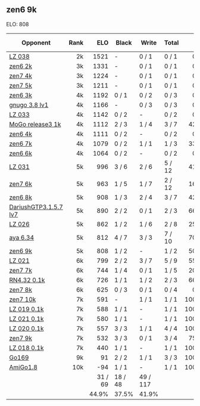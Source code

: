 ## zen6 9k ##

ELO: 808

Opponent | Rank | ELO | Black | Write | Total | Win rate
---------|-----:|----:|-------|-------|-------|-------:
[LZ 038](LZ%20038.md) | 2k | 1521 | - | 0 / 1 | 0 / 1 | 0.0%
[zen6 2k](zen6%202k.md) | 3k | 1331 | - | 0 / 1 | 0 / 1 | 0.0%
[zen7 4k](zen7%204k.md) | 3k | 1224 | - | 0 / 1 | 0 / 1 | 0.0%
[zen7 5k](zen7%205k.md) | 3k | 1211 | - | 0 / 1 | 0 / 1 | 0.0%
[zen6 3k](zen6%203k.md) | 4k | 1192 | 0 / 1 | 0 / 2 | 0 / 3 | 0.0%
[gnugo 3.8 lv1](gnugo%203.8%20lv1.md) | 4k | 1166 | - | 0 / 3 | 0 / 3 | 0.0%
[LZ 033](LZ%20033.md) | 4k | 1142 | 0 / 2 | - | 0 / 2 | 0.0%
[MoGo release3 1k](MoGo%20release3%201k.md) | 4k | 1112 | 2 / 3 | 1 / 4 | 3 / 7 | 42.9%
[zen6 4k](zen6%204k.md) | 4k | 1111 | 0 / 2 | - | 0 / 2 | 0.0%
[zen6 7k](zen6%207k.md) | 4k | 1079 | 0 / 2 | 1 / 1 | 1 / 3 | 33.3%
[zen6 6k](zen6%206k.md) | 4k | 1064 | 0 / 2 | - | 0 / 2 | 0.0%
[LZ 031](LZ%20031.md) | 5k | 996 | 3 / 6 | 2 / 6 | 5 / 12 | 41.7%
[zen7 6k](zen7%206k.md) | 5k | 963 | 1 / 5 | 1 / 7 | 2 / 12 | 16.7%
[zen6 8k](zen6%208k.md) | 5k | 908 | 1 / 3 | 2 / 4 | 3 / 7 | 42.9%
[DariushGTP3.1.5.7 lv7](DariushGTP3.1.5.7%20lv7.md) | 5k | 890 | 2 / 2 | 0 / 1 | 2 / 3 | 66.7%
[LZ 026](LZ%20026.md) | 5k | 862 | 1 / 2 | 1 / 6 | 2 / 8 | 25.0%
[aya 6.34](aya%206.34.md) | 5k | 812 | 4 / 7 | 3 / 3 | 7 / 10 | 70.0%
[zen6 9k](zen6%209k.md) | 5k | 808 | 1 / 2 | - | 1 / 2 | 50.0%
[LZ 021](LZ%20021.md) | 6k | 799 | 2 / 2 | 3 / 7 | 5 / 9 | 55.6%
[zen7 7k](zen7%207k.md) | 6k | 744 | 1 / 4 | 0 / 1 | 1 / 5 | 20.0%
[RN4.32 0.1k](RN4.32%200.1k.md) | 6k | 726 | 1 / 1 | 1 / 2 | 2 / 3 | 66.7%
[zen7 8k](zen7%208k.md) | 6k | 625 | 0 / 3 | 0 / 1 | 0 / 4 | 0.0%
[zen7 10k](zen7%2010k.md) | 7k | 591 | - | 1 / 1 | 1 / 1 | 100.0%
[LZ 019 0.1k](LZ%20019%200.1k.md) | 7k | 588 | 1 / 1 | - | 1 / 1 | 100.0%
[LZ 021 0.1k](LZ%20021%200.1k.md) | 7k | 580 | 1 / 1 | - | 1 / 1 | 100.0%
[LZ 020 0.1k](LZ%20020%200.1k.md) | 7k | 557 | 3 / 3 | 1 / 1 | 4 / 4 | 100.0%
[zen7 9k](zen7%209k.md) | 7k | 532 | 3 / 3 | 0 / 1 | 3 / 4 | 75.0%
[LZ 018 0.1k](LZ%20018%200.1k.md) | 7k | 440 | 1 / 1 | - | 1 / 1 | 100.0%
[Go169](Go169.md) | 9k | 91 | 2 / 2 | 1 / 1 | 3 / 3 | 100.0%
[AmiGo1.8](AmiGo1.8.md) | 10k | -94 | 1 / 1 | - | 1 / 1 | 100.0%
 | | | 31 / 69 | 18 / 48 | 49 / 117 | 
 | | | 44.9% | 37.5% | 41.9% | 
